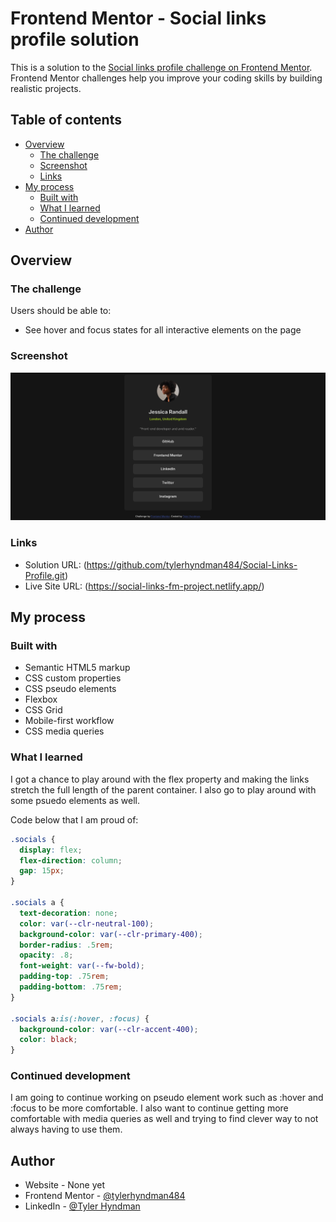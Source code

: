 # Frontend Mentor - Social links profile solution

This is a solution to the [Social links profile challenge on Frontend Mentor](https://www.frontendmentor.io/challenges/social-links-profile-UG32l9m6dQ). Frontend Mentor challenges help you improve your coding skills by building realistic projects. 

## Table of contents

- [Overview](#overview)
  - [The challenge](#the-challenge)
  - [Screenshot](#screenshot)
  - [Links](#links)
- [My process](#my-process)
  - [Built with](#built-with)
  - [What I learned](#what-i-learned)
  - [Continued development](#continued-development)
- [Author](#author)

## Overview

### The challenge

Users should be able to:

- See hover and focus states for all interactive elements on the page

### Screenshot

![](./Social-Links.png) 

### Links

- Solution URL: (https://github.com/tylerhyndman484/Social-Links-Profile.git)
- Live Site URL: (https://social-links-fm-project.netlify.app/)

## My process

### Built with

- Semantic HTML5 markup
- CSS custom properties
- CSS pseudo elements
- Flexbox
- CSS Grid
- Mobile-first workflow
- CSS media queries

### What I learned

I got a chance to play around with the flex property and making the links stretch the full length of the parent container. I also go to play around with some psuedo elements as well.

Code below that I am proud of:


```CSS
.socials {
  display: flex;
  flex-direction: column;
  gap: 15px;
}

.socials a {
  text-decoration: none;
  color: var(--clr-neutral-100);
  background-color: var(--clr-primary-400);
  border-radius: .5rem;
  opacity: .8;
  font-weight: var(--fw-bold);
  padding-top: .75rem;
  padding-bottom: .75rem;
}

.socials a:is(:hover, :focus) {
  background-color: var(--clr-accent-400);
  color: black; 
} 
```

### Continued development

I am going to continue working on pseudo element work such as :hover and :focus to be more comfortable. I also want to continue getting more comfortable with media queries as well and trying to find clever way to not always having to use them.

## Author

- Website - None yet
- Frontend Mentor - [@tylerhyndman484](https://www.frontendmentor.io/profile/tylerhyndman484)
- LinkedIn - [@Tyler Hyndman](https://www.linkedin.com/in/tyler-hyndman-11327b140/)
